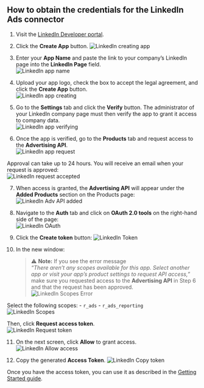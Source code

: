 ## How to obtain the credentials for the LinkedIn Ads connector

1. Visit the [LinkedIn Developer portal](https://developer.linkedin.com/ ).

2. Click the **Create App** button.
![LinkedIn creating app](/src/Integrations/LinkedIn/res/linkedin_createapp.png)

3. Enter your **App Name** and paste the link to your company’s LinkedIn page into the **LinkedIn Page** field.  
 ![LinkedIn app name](/src/Integrations/LinkedIn/res/linkedin_appname.png)

4. Upload your app logo, check the box to accept the legal agreement, and click the **Create App** button.  
 ![LinkedIn app creating](/src/Integrations/LinkedIn/res/linkedin_create.png)

5. Go to the **Settings** tab and click the **Verify** button. The administrator of your LinkedIn company page must then verify the app to grant it access to company data.  
 ![LinkedIn app verifying](/src/Integrations/LinkedIn/res/linkedin_verify.png)

6. Once the app is verified, go to the **Products** tab and request access to the **Advertising API**.  
 ![LinkedIn app request](/src/Integrations/LinkedIn/res/linkedin_request.png)

Approval can take up to 24 hours. You will receive an email when your request is approved:  
 ![LinkedIn request accepted](/src/Integrations/LinkedIn/res/linkedin_accepted.png)

7. When access is granted, the **Advertising API** will appear under the **Added Products** section on the Products page:  
 ![LinkedIn Adv API added](/src/Integrations/LinkedIn/res/linkedin_addedapi.png)

8. Navigate to the **Auth** tab and click on **OAuth 2.0 tools** on the right-hand side of the page:  
 ![LinkedIn OAuth](/src/Integrations/LinkedIn/res/linkedin_oauth.png)

9. Click the **Create token** button:
 ![LinkedIn Token](/src/Integrations/LinkedIn/res/linkedin_createtoken.png)

10. In the new window:
    > ⚠️ **Note:** If you see the error message  
    > _“There aren’t any scopes available for this app. Select another app or visit your app’s product settings to request API access,”_  
    > make sure you requested access to the **Advertising API** in Step 6 and that the request has been approved.  
 ![LinkedIn Scopes Error](/src/Integrations/LinkedIn/res/linkedin_error.png)

Select the following scopes:
    - `r_ads`
    - `r_ads_reporting`  
 ![LinkedIn Scopes](/src/Integrations/LinkedIn/res/linkedin_scope.png)

Then, click **Request access token**.  
 ![LinkedIn Request token](/src/Integrations/LinkedIn/res/linkedin_requesttoken.png)

11. On the next screen, click **Allow** to grant access.  
 ![LinkedIn Allow access](/src/Integrations/LinkedIn/res/linkedin_allow.png)

12. Copy the generated **Access Token**.
 ![LinkedIn Copy token](/src/Integrations/LinkedIn/res/linkedin_copytoken.png)

Once you have the access token, you can use it as described in the [Getting Started guide](/src/Integrations/LinkedIn/GETTING_STARTED.md).